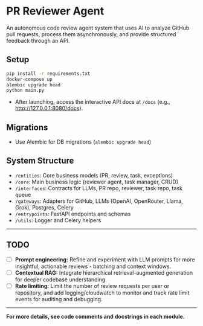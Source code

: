 # PR Reviewer Agent

An autonomous code review agent system that uses AI to analyze GitHub pull requests, process them asynchronously, and provide structured feedback through an API.

## Setup

```bash
pip install -r requirements.txt
docker-compose up
alembic upgrade head
python main.py
```

- After launching, access the interactive API docs at `/docs` (e.g., http://127.0.0.1:8080/docs).

## Migrations

- Use Alembic for DB migrations (`alembic upgrade head`)

## System Structure

- `/entities`: Core business models (PR, review, task, exceptions)
- `/core`: Main business logic (reviewer agent, task manager, CRUD)
- `/interfaces`: Contracts for LLMs, PR repo, reviewer, task repo, task queue
- `/gateways`: Adapters for GitHub, LLMs (OpenAI, OpenRouter, Llama, Grok), Postgres, Celery
- `/entrypoints`: FastAPI endpoints and schemas
- `/utils`: Logger and Celery helpers

---

## TODO

- [ ] **Prompt engineering:** Refine and experiment with LLM prompts for more insightful, actionable reviews - batching and context windows.
- [ ] **Contextual RAG:** Integrate hierarchical retrieval-augmented generation for deeper codebase understanding.
- [ ] **Rate limiting:** Limit the number of review requests per user or repository, and add logging/cloudwatch to monitor and track rate limit events for auditing and debugging.

---

**For more details, see code comments and docstrings in each module.**